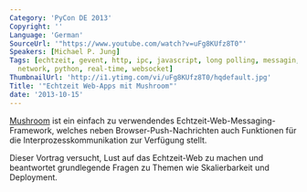 ```yaml
---
Category: 'PyCon DE 2013'
Copyright: ''
Language: 'German'
SourceUrl: '"https://www.youtube.com/watch?v=uFg8KUfz8T0"'
Speakers: [Michael P. Jung]
Tags: [echtzeit, gevent, http, ipc, javascript, long polling, messagin, mushroom,
  network, python, real-time, websocket]
ThumbnailUrl: 'http://i1.ytimg.com/vi/uFg8KUfz8T0/hqdefault.jpg'
Title: '"Echtzeit Web-Apps mit Mushroom"'
date: '2013-10-15'
---
```

[Mushroom](https://bitbucket.org/terreon/mushroom) ist ein einfach zu verwendendes Echtzeit-Web-Messaging-Framework, welches neben Browser-Push-Nachrichten auch Funktionen für die Interprozesskommunikation zur Verfügung stellt.

Dieser Vortrag versucht, Lust auf das Echtzeit-Web zu machen und beantwortet grundlegende Fragen zu Themen wie Skalierbarkeit und Deployment.